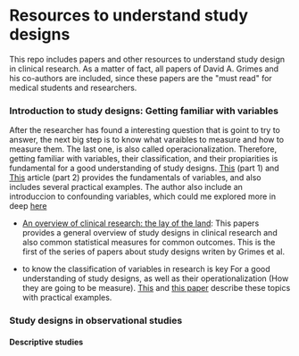 # Resources to understand study designs
This repo includes papers and other resources to understand study design in clinical research. As a matter of fact, all papers of David A. Grimes and his co-authors are included, since these papers are the "must read" for medical students and researchers.

### Introduction to study designs: Getting familiar with variables
After the researcher has found a interesting question that is goint to try to answer, the next big step is to know what varaibles to measure and how to measure them. The last one, is also called operacionalization. Therefore, getting familiar with variables, their classification, and their propiarities is fundamental for a good understanding of study designs.
[This](https://doi.org/10.1016/S0140-6736(02)07283-5) (part 1) and [This](https://doi.org/10.1177/0253717621996151) article (part 2) provides the fundamentals of variables, and also includes several practical examples. The author also include an introduccion to confounding variables, which could me explored more in deep [here]()   


* [An overview of clinical research: the lay of the land](https://doi.org/10.1016/S0140-6736(02)07283-5): This papers provides a general overview of study designs in clinical research and also common statistical measures for common outcomes. This is the first of the series of papers about study designs writen by Grimes et al.

* to know the classification of variables in research is key For a good understanding of study designs, as well as their operationalization (How they are going to be measure). [This](https://journals.sagepub.com/doi/10.1177/0253717621994334?icid=int.sj-full-text.similar-articles.1) and [this paper](https://journals.sagepub.com/doi/10.1177/0253717621996151?icid=int.sj-full-text.similar-articles.1) describe these topics with practical examples. 

### Study designs in observational studies
#### Descriptive studies
